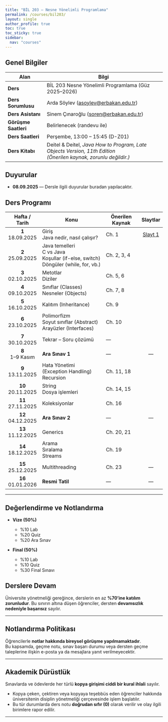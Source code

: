 ```yaml
---
title: "BİL 203 — Nesne Yönelimli Programlama"
permalink: /courses/bil203/
layout: single
author_profile: true
toc: true
toc_sticky: true
sidebar:
  nav: "courses"
---
```


## Genel Bilgiler

| Alan             | Bilgi |
|------------------|-------|
| **Ders** | BİL 203 Nesne Yönelimli Programlama (Güz 2025–2026) |
| **Ders Sorumlusu** | Arda Söylev ([asoylev@erbakan.edu.tr](mailto:asoylev@erbakan.edu.tr)) |
| **Ders Asistanı**  | Sinem Çınaroğlu ([soren@erbakan.edu.tr](mailto:soren@erbakan.edu.tr))|
| **Görüşme Saatleri** | Belirlenecek (randevu ile) |
| **Ders Saatleri**  | Perşembe, 13:00 – 15:45 (D-Z01) |
| **Ders Kitabı**    | Deitel & Deitel, *Java How to Program, Late Objects Version, 11th Edition* <br> *(Önerilen kaynak, zorunlu değildir.)* |




## Duyurular
- **08.09.2025** — Dersle ilgili duyurular buradan yapılacaktır.


## Ders Programı

| Hafta / Tarih        | Konu | Önerilen Kaynak | Slaytlar |
|:--------------------:|------|-----------------|:--------:|
| **1** <br> 18.09.2025 | Giriş <br> Java nedir, nasıl çalışır? | Ch. 1 | [Slayt 1](/assets/slides/bil203/Week01.pdf) |
| **2** <br> 25.09.2025 | Java temelleri <br> C vs Java <br> Koşullar (if-else, switch) <br> Döngüler (while, for, vb.) | Ch. 2, 3, 4 |  |
| **3** <br> 02.10.2025 | Metotlar <br> Diziler | Ch. 5, 6 |  |
| **4** <br> 09.10.2025 | Sınıflar (Classes) <br> Nesneler (Objects) | Ch. 7, 8 |  |
| **5** <br> 16.10.2025 | Kalıtım (Inheritance) | Ch. 9 |  |
| **6** <br> 23.10.2025 | Polimorfizm <br> Soyut sınıflar (Abstract) <br> Arayüzler (Interfaces) | Ch. 10 | |
| **7** <br> 30.10.2025 | Tekrar – Soru çözümü | — |  |
| **8** <br> 1–9 Kasım  | **Ara Sınav 1** | — | — |
| **9** <br> 13.11.2025 | Hata Yönetimi (Exception Handling) <br> Recursion | Ch. 11, 18 |  |
| **10** <br> 20.11.2025 | String <br> Dosya işlemleri | Ch. 14, 15 |  |
| **11** <br> 27.11.2025 | Koleksiyonlar | Ch. 16 |  |
| **12** <br> 04.12.2025 | **Ara Sınav 2** | — | — |
| **13** <br> 11.12.2025 | Generics | Ch. 20, 21 |  |
| **14** <br> 18.12.2025 | Arama <br> Sıralama <br> Streams | Ch. 19 |  |
| **15** <br> 25.12.2025 | Multithreading | Ch. 23 | — |
| **16** <br> 01.01.2026 | **Resmi Tatil** | — | — |

---

## Değerlendirme ve Notlandırma

- **Vize (50%)**
  - %10 Lab
  - %20 Quiz
  - %20 Ara Sınav 

- **Final (50%)**
  - %10 Lab
  - %10 Quiz
  - %30 Final Sınavı


## Derslere Devam
Üniversite yönetmeliği gereğince, derslerin en az **%70’ine katılım zorunludur**. Bu sınırın altına düşen öğrenciler, dersten **devamsızlık nedeniyle başarısız** sayılır.

---

## Notlandırma Politikası
Öğrencilerle **notlar hakkında bireysel görüşme yapılmamaktadır**.  
Bu kapsamda, geçme notu, sınav başarı durumu veya dersten geçme taleplerine ilişkin e-posta ya da mesajlara yanıt verilmeyecektir.

---

## Akademik Dürüstlük
Sınavlarda ve ödevlerde her türlü **kopya girişimi ciddi bir kural ihlali** sayılır.  
- Kopya çeken, çektiren veya kopyaya teşebbüs eden öğrenciler hakkında üniversitenin disiplin yönetmeliği çerçevesinde işlem başlatılır.  
- Bu tür durumlarda ders notu **doğrudan sıfır (0)** olarak verilir ve olay ilgili birimlere rapor edilir.  

---

